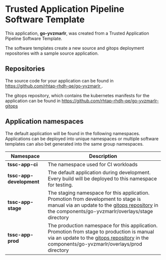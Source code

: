 # Trusted Application Pipeline Software Template

This application, **go-yvzmarlr**, was created from a Trusted Application Pipeline Software Template.

The software templates create a new source and gitops deployment repositories with a sample source application. 

## Repositories

The source code for your application can be found in [https://github.com/rhtap-rhdh-qe/go-yvzmarlr ](https://github.com/rhtap-rhdh-qe/go-yvzmarlr ).
 
The gitops repository, which contains the kubernetes manifests for the application can be found in 
[https://github.com/rhtap-rhdh-qe/go-yvzmarlr-gitops ](https://github.com/rhtap-rhdh-qe/go-yvzmarlr-gitops ) 

## Application namespaces 

The default application will be found in the following namespaces. Applications can be deployed into unique namespaces or multiple software templates can also bet generated into the same group namespaces.  

|  Namespace   |  Description   |  
| -------- | -------- |
| **tssc-app-ci** | The namespace used for CI workloads |
| **tssc-app-development** | The default application during development. Every build will be deployed to this namespace for testing. |
| **tssc-app-stage** | The staging namespace for this application. Promotion from development to stage is manual via an update to the [gitops repository](https://github.com/rhtap-rhdh-qe/go-yvzmarlr-gitops ) in the components/go-yvzmarlr/overlays/stage directory |
| **tssc-app-prod** | The production namespace for this application. Promotion from stage to production is manual via an update to the [gitops repository](https://github.com/rhtap-rhdh-qe/go-yvzmarlr-gitops ) in the components/go-yvzmarlr/overlays/prod directory |